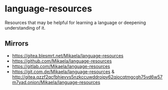 <!--
SPDX-FileCopyrightText: 2023 Aminda Suomalainen

SPDX-License-Identifier: CC0-1.0
-->

# language-resources

Resources that may be helpful for learning a language or deepening
understanding of it.

## Mirrors

- https://gitea.blesmrt.net/Mikaela/language-resources
- https://github.com/Mikaela/language-resources
- https://gitlab.com/Mikaela/language-resources
- https://git.com.de/Mikaela/language-resources & http://gitea.qzzf2qcfbhievvs5nzkccuwddroipy62qjocqtmgcgh75vd6w57m7yad.onion/Mikaela/language-resources
